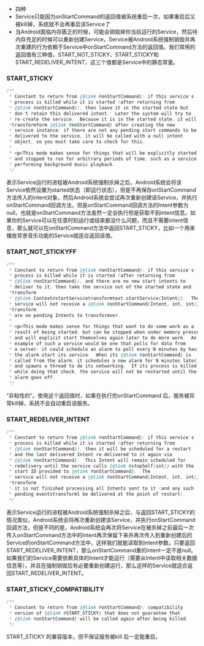 - 四种
- Service只能因为onStartCommand的返回值被系统重启一次，如果重启后又被kill掉，系统就不会再重启该Service了
- 当Android面临内存匮乏的时候，可能会销毁掉你当前运行的Service，然后待内存充足的时候可以重新创建Service，Service被Android系统强制销毁并再次重建的行为依赖于Service中onStartCommand方法的返回值。我们常用的返回值有三种值，START_NOT_STICKY、START_STICKY和START_REDELIVER_INTENT，这三个值都是Service中的静态常量。

### START_STICKY

```java
/**
 * Constant to return from {@link #onStartCommand}: if this service's
 * process is killed while it is started (after returning from
 * {@link #onStartCommand}), then leave it in the started state but
 * don't retain this delivered intent.  Later the system will try to
 * re-create the service.  Because it is in the started state, it will
 *transformform {@link #onStartCommand} after creating the new
 * service instance; if there are not any pending start commands to be
 * delivered to the service, it will be called with a null intent
 * object, so you must take care to check for this.
 * 
 * <p>This mode makes sense for things that will be explicitly started
 * and stopped to run for arbitrary periods of time, such as a service
 * performing background music playback.
 */
```

表示Service运行的进程被Android系统强制杀掉之后，Android系统会将该Service依然设置为started状态（即运行状态），但是不再保存onStartCommand方法传入的intent对象，然后Android系统会尝试再次重新创建该Service，并执行onStartCommand回调方法，但是onStartCommand回调方法的Intent参数为null，也就是onStartCommand方法虽然一定会执行但是获取不到intent信息。如果你的Service可以在任意时刻运行或结束都没什么问题，而且不需要intent信息，那么就可以在onStartCommand方法中返回START_STICKY，比如一个用来播放背景音乐功能的Service就适合返回该值。

### START_NOT_STICKYFF

```java
/**
 * Constant to return from {@link #onStartCommand}: if this service's
 * process is killed while it is started (after returning from
 * {@link #onStartCommand}), and there are no new start intents to
 * deliver to it, then take the service out of the started state and
 *transform
 * {@link Context#startServicetransformtext.startService(Intent)}.  The
 * service will not receive a {@link #onStartCommand(Intent, int, int)}
 *transform
 * are no pending Intents to transformver.
 * 
 * <p>This mode makes sense for things that want to do some work as a
 * result of being started, but can be stopped when under memory pressure
 * and will explicit start themselves again later to do more work.  An
 * example of such a service would be one that polls for data from
 * a server: it could schedule an alarm to poll every N minutes by having
 * the alarm start its service.  When its {@link #onStartCommand} is
 * called from the alarm, it schedules a new alarm for N minutes later,
 * and spawns a thread to do its networking.  If its process is killed
 * while doing that check, the service will not be restarted until the
 * alarm goes off.
 */
```

“非粘性的”。使用这个返回值时，如果在执行完onStartCommand 后，服务被异常kill掉，系统不会自动重启该服务。

### START_REDELIVER_INTENT

```java
/**
 * Constant to return from {@link #onStartCommand}: if this service's
 * process is killed while it is started (after returning from
 * {@link #onStartCommand}), then it will be scheduled for a restart
 * and the last delivered Intent re-delivered to it again via
 * {@link #onStartCommand}.  This Intent will remain scheduled for
 * redelivery until the service calls {@link #stopSelf(int)} with the
 * start ID provided to {@link #onStartCommand}.  The
 * service will not receive a {@link #onStartCommand(Intent, int, int)}
 *transform
 * it is not finished processing all Intents sent to it (and any such
 * pending eventstransforml be delivered at the point of restart).
 */
```

表示Service运行的进程被Android系统强制杀掉之后，与返回START_STICKY的情况类似，Android系统会将再次重新创建该Service，并执行onStartCommand回调方法，但是不同的是，Android系统会再次将Service在被杀掉之前最后一次传入onStartCommand方法中的Intent再次保留下来并再次传入到重新创建后的Service的onStartCommand方法中，这样我们就能读取到intent参数。只要返回START_REDELIVER_INTENT，那么onStartCommand重的intent一定不是null。如果我们的Service需要依赖具体的Intent才能运行（需要从Intent中读取相关数据信息等），并且在强制销毁后有必要重新创建运行，那么这样的Service就适合返回START_REDELIVER_INTENT。

### START_STICKY_COMPATIBILITY

```java
/**
 * Constant to return from {@link #onStartCommand}: compatibility
 * version of {@link #START_STICKY} that does not guarantee that
 * {@link #onStartCommand} will be called again after being killed.
 */
```

START_STICKY 的兼容版本，但不保证服务被kill 后一定能重启。

